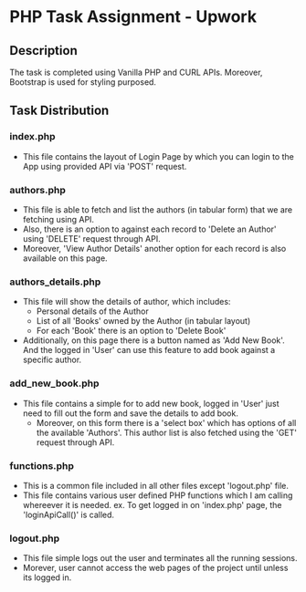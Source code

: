 # PHP Task Assignment - Upwork

## Description

The task is completed using Vanilla PHP and CURL APIs. Moreover, Bootstrap is used for styling purposed.

## Task Distribution

### index.php

* This file contains the layout of Login Page by which you can login to the App using provided API via 'POST' request.


### authors.php

* This file is able to fetch and list the authors (in tabular form) that we are fetching using API.
* Also, there is an option to against each record to 'Delete an Author' using 'DELETE' request through API.
* Moreover, 'View Author Details' another option for each record is also available on this page.

### authors_details.php

* This file will show the details of author, which includes:
	* Personal details of the Author
	* List of all 'Books' owned by the Author (in tabular layout)
	* For each 'Book' there is an option to 'Delete Book'
* Additionally, on this page there is a button named as 'Add New Book'. And the logged in 'User' can use this feature to add book against a specific author.

### add_new_book.php

* This file contains a simple for to add new book, logged in 'User' just need to fill out the form and save the details to add book.
	* Moreover, on this form there is a 'select box' which has options of all the available 'Authors'. This author list is also fetched using the 'GET' request through API.

### functions.php
* This is a common file included in all other files except 'logout.php' file.
* This file contains various user defined PHP functions which I am calling whereever it is needed.
ex. To get logged in on 'index.php' page, the 'loginApiCall()' is called.

### logout.php
* This file simple logs out the user and terminates all the running sessions.
* Morever, user cannot access the web pages of the project until unless its logged in.

